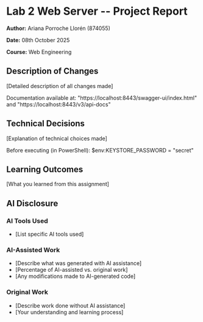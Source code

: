 # Lab 2 Web Server -- Project Report
**Author:** Ariana Porroche Llorén (874055)

**Date:** 08th October 2025

**Course:** Web Engineering


## Description of Changes
[Detailed description of all changes made]

Documentation available at: "https://localhost:8443/swagger-ui/index.html" and "https://localhost:8443/v3/api-docs"

## Technical Decisions
[Explanation of technical choices made]

Before executing (in PowerShell):
$env:KEYSTORE_PASSWORD = "secret"

## Learning Outcomes
[What you learned from this assignment]

## AI Disclosure
### AI Tools Used
- [List specific AI tools used]

### AI-Assisted Work
- [Describe what was generated with AI assistance]
- [Percentage of AI-assisted vs. original work]
- [Any modifications made to AI-generated code]

### Original Work
- [Describe work done without AI assistance]
- [Your understanding and learning process]